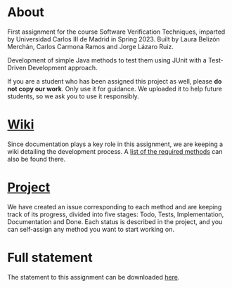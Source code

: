 # About
First assignment for the course Software Verification Techniques, imparted by Universidad Carlos III de Madrid in Spring 2023. 
Built by Laura Belizón Merchán, Carlos Carmona Ramos and Jorge Lázaro Ruiz.

Development of simple Java methods to test them using JUnit with a Test-Driven Development approach.

If you are a student who has been assigned this project as well, please **do not copy our work**. Only use it for guidance. We uploaded it to help future students, so we ask you to use it responsibly.

# [Wiki](https://github.com/JorgeyGari/svt_a1/wiki)
Since documentation plays a key role in this assignment, we are keeping a wiki detailing the development process. A [list of the required methods](https://github.com/JorgeyGari/svt_a1/wiki#list-of-methods) can also be found there.

# [Project](https://github.com/users/JorgeyGari/projects/5)
We have created an issue corresponding to each method and are keeping track of its progress, divided into five stages: Todo, Tests, Implementation, Documentation and Done. Each status is described in the project, and you can self-assign any method you want to start working on.

# Full statement
The statement to this assignment can be downloaded [here](https://aulaglobal.uc3m.es/pluginfile.php/6126267/mod_assign/introattachment/0/Lab01%20-%20Test%20driven%20development.pdf?forcedownload=1).
